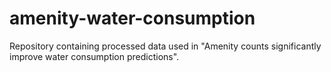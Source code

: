 # amenity-water-consumption
Repository containing processed data used in "Amenity counts significantly improve water consumption predictions".
